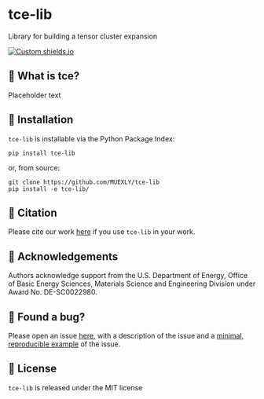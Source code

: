 # tce-lib

Library for building a tensor cluster expansion

[![Custom shields.io](https://img.shields.io/badge/docs-brightgreen?logo=github&logoColor=green&label=gh-pages)](https://muexly.github.io/tce-lib)

## 🔎 What is tce?

Placeholder text

## 📩 Installation

`tce-lib` is installable via the Python Package Index:

```shell
pip install tce-lib
```

or, from source:

```shell
git clone https://github.com/MUEXLY/tce-lib
pip install -e tce-lib/
```

## 📌 Citation

Please cite our work [here](https://google.com/) if you use `tce-lib` in your work.

## 💙 Acknowledgements

Authors acknowledge support from the U.S. Department of Energy, Office of Basic Energy Sciences, Materials Science and Engineering Division under Award No. DE-SC0022980.

## 🐝 Found a bug?

Please open an issue [here](https://github.com/MUEXLY/tce/issues), with a description of the issue and a [minimal, reproducible example](https://stackoverflow.com/help/minimal-reproducible-example) of the issue.

## 📑 License

`tce-lib` is released under the MIT license
